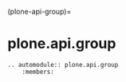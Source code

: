 (plone-api-group)=

# plone.api.group

```{eval-rst}
.. automodule:: plone.api.group
    :members:
```
